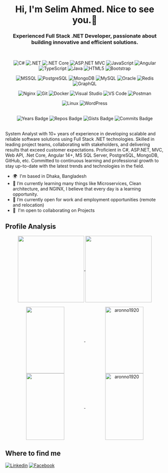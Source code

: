 <h1 align="center">Hi, I'm Selim Ahmed. Nice to see you.👋</h1>
<h3 align="center">Experienced Full Stack .NET Developer, passionate about building innovative and efficient solutions.</h3>
<br />
<div align="center">

![C#](https://img.shields.io/badge/C%23-239120?logo=csharp)
![.NET](https://img.shields.io/badge/.NET-512BD4?logo=dotnet)
![.NET Core](https://img.shields.io/badge/Framework-.NET%20Core-512BD4?logo=dotnet)
![ASP.NET MVC](https://img.shields.io/badge/Framework-ASP.NET%20MVC-5C2D91?logo=dotnet)
![JavaScript](https://img.shields.io/badge/JavaScript-F7DF1E?logo=javascript)
![Angular](https://img.shields.io/badge/Angular-DD0031?logo=angular)
![TypeScript](https://img.shields.io/badge/TypeScript-3178C6?logo=typescript)
![Java](https://img.shields.io/badge/Java-007396?logo=openjdk)
![HTML5](https://img.shields.io/badge/HTML5-E34F26?logo=html5)
![Bootstrap](https://img.shields.io/badge/Bootstrap-7952B3?logo=bootstrap)

![MSSQL](https://img.shields.io/badge/Microsoft%20SQL%20Server-CC2927?logo=microsoftsqlserver)
![PostgreSQL](https://img.shields.io/badge/PostgreSQL-4169E1?logo=postgresql)
![MongoDB](https://img.shields.io/badge/MongoDB-47A248?logo=mongodb)
![MySQL](https://img.shields.io/badge/MySQL-4479A1?logo=mysql)
![Oracle](https://img.shields.io/badge/Oracle-F80000?logo=oracle)
![Redis](https://img.shields.io/badge/Redis-DC382D?logo=redis)
![GraphQL](https://img.shields.io/badge/Query%20Language-GraphQL-E10098?logo=graphql)

![Nginx](https://img.shields.io/badge/Web%20Server-Nginx-009639?logo=nginx)
![Git](https://img.shields.io/badge/Version%20Control-Git-F05032?logo=git)
![Docker](https://img.shields.io/badge/Docker-2496ED?logo=docker)
![Visual Studio](https://img.shields.io/badge/Visual%20Studio-5C2D91?logo=visualstudio)
![VS Code](https://img.shields.io/badge/VS%20Code-007ACC?logo=visualstudiocode)
![Postman](https://img.shields.io/badge/API%20Testing-Postman-FF6C37?logo=postman)

![Linux](https://img.shields.io/badge/Linux-FCC624?logo=linux)
![WordPress](https://img.shields.io/badge/WordPress-21759B?logo=wordpress)

</div>

<br />

<div align="center">
  <img src="https://badges.pufler.dev/years/Aronno1920" alt="Years Badge">
  <img src="https://badges.pufler.dev/repos/Aronno1920" alt="Repos Badge">
  <img src="https://badges.pufler.dev/gists/Aronno1920" alt="Gists Badge">
  <img src="https://badges.pufler.dev/commits/yearly/Aronno1920" alt="Commits Badge">
</div>

<br />

<p>System Analyst with 10+ years of experience in developing scalable and reliable software solutions using Full Stack .NET technologies. Skilled in leading project teams, collaborating with stakeholders, and delivering results that exceed customer expectations. Proficient in C#, ASP.NET, MVC, Web API, .Net Core, Angular 14+, MS SQL Server, PostgreSQL, MongoDB, GitHub, etc. Committed to continuous learning and professional growth to stay up-to-date with the latest trends and technologies in the field.</p>
<ul>
  <li>
    🌍  I'm based in Dhaka, Bangladesh
  </li>
  <li>
    🌱 I’m currently learning many things like Microservices, Clean architecture, and NGINX, I believe that every day is a learning opportunity. 
  </li>
  <li>
    👯 I’m currently open for work and employment opportunities (remote and relocation)
  </li>
  <li>
    🤝  I'm open to collaborating on Projects
  </li>
</ul>

<h2>Profile Analysis</h2>
<p align="center">
    <a href="https://github.com/aronno1920#gh-light-mode-only">
        <img height="210em" src="https://github-readme-stats.vercel.app/api?username=aronno1920&count_private=true&show_icons=true&include_all_commits=true&hide_border=true&hide=contribs,prs&line_height=28&theme=graywhite" align = "center"/>
    </a>
    <a href="https://github.com/aronno1920#gh-dark-mode-only">
        <img height="210em" src="https://github-readme-stats.vercel.app/api?username=aronno1920&count_private=true&show_icons=true&include_all_commits=true&hide_border=true&hide=contribs,prs&line_height=28&theme=dark" align = "center"/>
    </a>
</p>
<p align="center">
      <a href="https://github.com/aronno1920#gh-light-mode-only">
        <img height="210em" width="49%" src="https://github-readme-stats.vercel.app/api/top-langs/?username=aronno1920&count_private=true&show_icons=true&include_all_commits=true&layout=compact&hide_border=true&langs_count=10&theme=graywhite" align = "center"/>
        <img height="210em" width="49%" align="center" src="https://github-readme-streak-stats.herokuapp.com/?user=aronno1920&hide_border=true&theme=default" alt="aronno1920" /></a>
      <a href="https://github.com/aronno1920#gh-dark-mode-only">
        <img height="210em" width="49%" src="https://github-readme-stats.vercel.app/api/top-langs/?username=aronno1920&count_private=true&show_icons=true&include_all_commits=true&layout=compact&hide_border=true&langs_count=10&theme=dark" align = "center"/>
        <img height="210em" width="49%" align="center" src="https://github-readme-streak-stats.herokuapp.com/?user=aronno1920&hide_border=true&theme=dark" alt="aronno1920" />
    </a>
</p>

<h2>Where to find me</h2>

[![Linkedin](https://img.shields.io/badge/LinkedIn-0077B5?style=flat-square&logo=linkedin&logoColor=white)](https://www.linkedin.com/in/aronno1920/) 
[![Facebook](https://img.shields.io/badge/Facebook-1877F2?style=flat-square&logo=facebook&logoColor=white)](https://facebook.com/aronno1920)
